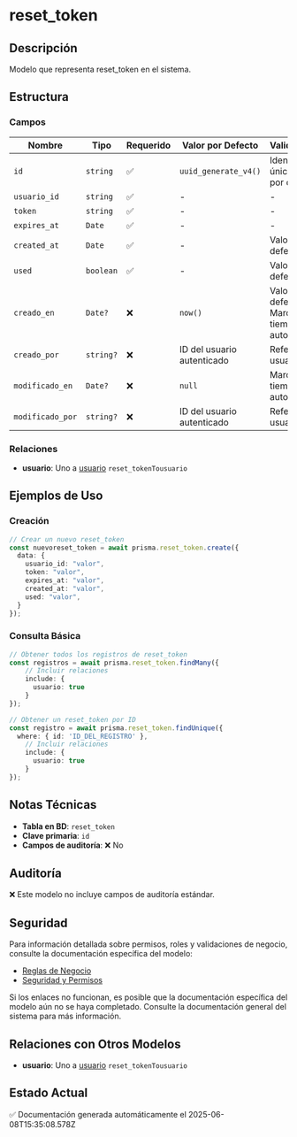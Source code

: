 # reset_token

## Descripción
Modelo que representa reset_token en el sistema.

## Estructura

### Campos

| Nombre | Tipo | Requerido | Valor por Defecto | Validaciones | Descripción |
|--------|------|-----------|-------------------|--------------|-------------|
| `id` | `string` | ✅ | `uuid_generate_v4()` | Identificador único, Valor por defecto |  |
| `usuario_id` | `string` | ✅ | - | - |  |
| `token` | `string` | ✅ | - | - |  |
| `expires_at` | `Date` | ✅ | - | - |  |
| `created_at` | `Date` | ✅ | - | Valor por defecto |  |
| `used` | `boolean` | ✅ | - | Valor por defecto |  |
| `creado_en` | `Date?` | ❌ | `now()` | Valor por defecto, Marca de tiempo automática |  |
| `creado_por` | `string?` | ❌ | ID del usuario autenticado | Referencia a usuario |  |
| `modificado_en` | `Date?` | ❌ | `null` | Marca de tiempo automática |  |
| `modificado_por` | `string?` | ❌ | ID del usuario autenticado | Referencia a usuario |  |

### Relaciones

- **usuario**: Uno a [usuario](./usuario.md) `reset_tokenTousuario`

## Ejemplos de Uso

### Creación

```typescript
// Crear un nuevo reset_token
const nuevoreset_token = await prisma.reset_token.create({
  data: {
    usuario_id: "valor",
    token: "valor",
    expires_at: "valor",
    created_at: "valor",
    used: "valor",
  }
});
```

### Consulta Básica

```typescript
// Obtener todos los registros de reset_token
const registros = await prisma.reset_token.findMany({
    // Incluir relaciones
    include: {
      usuario: true
    }
});

// Obtener un reset_token por ID
const registro = await prisma.reset_token.findUnique({
  where: { id: 'ID_DEL_REGISTRO' },
    // Incluir relaciones
    include: {
      usuario: true
    }
});
```

## Notas Técnicas

- **Tabla en BD**: `reset_token`
- **Clave primaria**: `id`
- **Campos de auditoría**: ❌ No

## Auditoría

❌ Este modelo no incluye campos de auditoría estándar.

## Seguridad

Para información detallada sobre permisos, roles y validaciones de negocio, consulte la documentación específica del modelo:

- [Reglas de Negocio](./reset_token/reglas_negocio.md)
- [Seguridad y Permisos](./reset_token/seguridad.md)

Si los enlaces no funcionan, es posible que la documentación específica del modelo aún no se haya completado. Consulte la documentación general del sistema para más información.

## Relaciones con Otros Modelos

- **usuario**: Uno a [usuario](./usuario.md) `reset_tokenTousuario`

## Estado Actual

✅ Documentación generada automáticamente el 2025-06-08T15:35:08.578Z
